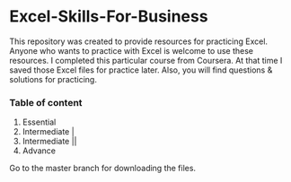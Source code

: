 # Excel-Skills-For-Business
This repository was created to provide resources for practicing Excel. 
Anyone who wants to practice with Excel is welcome to use these resources. I completed this particular course from Coursera. At that time I saved those Excel files for practice later. 
Also, you will find questions & solutions for practicing. 

### Table of content 
1. Essential
2. Intermediate |
3. Intermediate ||
4. Advance

Go to the master branch for downloading the files.
